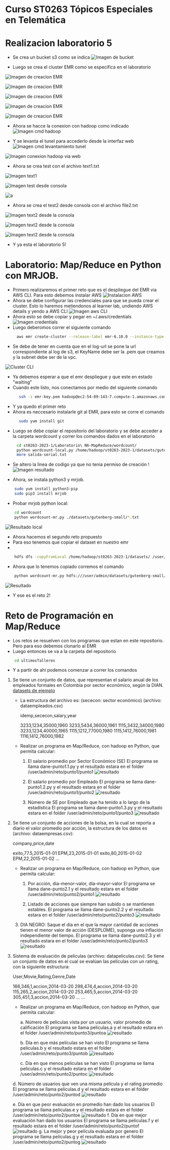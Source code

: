 # Curso ST0263 Tópicos Especiales en Telemática
# Realizacion laboratorio 5
* Se crea un bucket s3 como se indica
![Imagen de bucket](https://github.com/jmfonsecap/ultimosTalleres/blob/main/s3.jpeg)

* Luego se crea el cluster EMR como se especifica en el laboratorio


![Imagen de creacion EMR](https://github.com/jmfonsecap/ultimosTalleres/blob/main/summary1.jpeg)


![Imagen de creacion EMR](https://github.com/jmfonsecap/ultimosTalleres/blob/main/summary2.jpeg)


![Imagen de creacion EMR](https://github.com/jmfonsecap/ultimosTalleres/blob/main/summary3.jpeg)


![Imagen de creacion EMR](https://github.com/jmfonsecap/ultimosTalleres/blob/main/summary4.jpeg)


![Imagen de creacion EMR](https://github.com/jmfonsecap/ultimosTalleres/blob/main/summary5.jpeg)

* Ahora se hacce la conexion con hadoop como indicado
![Imagen cmd hadoop](https://github.com/jmfonsecap/ultimosTalleres/blob/main/ConectarseaEMR.jpeg)

* Y se levanta el tunel para accederlo desde la interfaz web
![Imagen cmd levantamiento tunel](https://github.com/jmfonsecap/ultimosTalleres/blob/main/abrirtunel.jpeg)

![Imagen conexion hadoop via web](https://github.com/jmfonsecap/ultimosTalleres/blob/main/hueConsole.jpeg)


* Ahora se crea test con el archivo text1.txt

![Imagen text1](https://github.com/jmfonsecap/ultimosTalleres/blob/main/crear.textHue.jpeg)


![Imagen test desde consola](https://github.com/jmfonsecap/ultimosTalleres/blob/main/lsUserAdmin.jpeg)

![a](https://github.com/jmfonsecap/ultimosTalleres/blob/main/lsTest.jpeg)

* Ahora se crea el test2 desde consola con el archivo file2.txt

![Imagen text2 desde la consola](https://github.com/jmfonsecap/ultimosTalleres/blob/main/lsAdmin.jpeg)

![Imagen text2 desde la consola](https://github.com/jmfonsecap/ultimosTalleres/blob/main/CopyFromLocal.jpeg)

![Imagen text2 desde la consola](https://github.com/jmfonsecap/ultimosTalleres/blob/main/lsTest2.jpeg)
* Y ya esta el laboratorio 5!


# Laboratorio: Map/Reduce en Python con MRJOB.
* Primero realizaremos el primer reto que es el despliegue del EMR via AWS CLI. Para esto debemos instalar AWS
![Instalacion AWS](https://github.com/jmfonsecap/ultimosTalleres/blob/main/InstallAWS.jpeg)
* Ahora se debe configurar las credenciales para que se pueda crear el cluster. Esto lo haremos metiendonos al learner lab, undiendo AWS details y yendo a AWS CLI
![Imagen aws CLI](https://github.com/jmfonsecap/ultimosTalleres/blob/main/AWSCLICredentials.jpeg)
* Ahora esto se debe copiar y pegar en  ~/.aws/credentials
![Imagen credentials](https://github.com/jmfonsecap/ultimosTalleres/blob/main/Credentials.jpeg)
* Luego deberomos correr el siguiente comando
```sh
     aws emr create-cluster --release-label emr-6.10.0 --instance-type m4.large --instance-count 3 --log-uri s3://jmfonsecap-lab-emr/logs --use-default-roles --ec2-attributes KeyName=emr-key,SubnetId=subnet-0386f1f316823a038 --no-termination-protected
```
* Se debe de tener en cuenta que en el log-url se pone la url correspondiente al log de s3, el KeyName debe ser la .pem que creamos y la subnet debe ser de la vpc.

![Cluster CLI](https://github.com/jmfonsecap/ultimosTalleres/blob/main/ClusterCLI.jpeg)
* Ya debemos esperar a que el emr despliegue y que este en estado "waiting"
* Cuando este listo, nos conectamos por medio del siguiente comando
```sh
      ssh -i emr-key.pem hadoop@ec2-54-89-143-7.compute-1.amazonaws.com
```
* Y ya quedo el primer reto
* Ahora es neccesario instalarle git al EMR, para esto se corre el comando
```sh
      sudo yum install git
```
* Luego se debe copiar el repositorio del laboratorio y se debe acceder a la carpeta wordcount y correr los comandos dados en el laboratorio
```sh
     cd st0263-2023-1/Laboratorio\ N6-MapReduce/wordcount/
     python wordcount-local.py /home/hadoop/st0263-2023-1/datasets/gutenberg-small/*.txt | sudo tee salida-serial.txt > /dev/null
     more salida-serial.txt
```

* Se altero la linea de codigo ya que no tenia permiso de creación
!![Imagen resultado](https://github.com/jmfonsecap/ultimosTalleres/blob/main/ResultadoLocalSinMrJob.jpeg)

* Ahora, se instala python3 y mrjob.

```sh
	sudo yum install python3-pip
	sudo pip3 install mrjob
````

* Probar mrjob python local:

```sh
	cd wordcount
	python wordcount-mr.py ./datasets/gutenberg-small/*.txt
````
![Resultado local](https://github.com/jmfonsecap/ultimosTalleres/blob/main/resultadoWordCountlocal.jpeg)
* Ahora hacemos el segundo reto propuesto
* Para eso tenemos que copiar el dataset en nuestro emr
*

```sh
	hdfs dfs -copyFromLocal /home/hadoop/st0263-2023-1/datasets/ /user/admin/
```
* Ahora que lo tenemos copiado corremos el comando
```sh
	python wordcount-mr.py hdfs:///user/admin/datasets/gutenberg-small/*.txt -r hadoop --output-dir hdfs:///user/admin/result3 
```
![Resultado](https://github.com/jmfonsecap/ultimosTalleres/blob/main/resultadoWordCountMrJob.jpeg)

* Y ese es el reto 2!

# Reto de Programación en Map/Reduce

* Los retos se resuelven con los programas que estan en este repositorio. Pero para eso debemos clonarlo al EMR
* Luego entonces se va a la carpeta del repositorio
```sh
	cd ultimosTalleres
````
* Y a partir de ahi podemos comenzar a correr los comandos

1. Se tiene un conjunto de datos, que representan el salario anual de los empleados formales en Colombia por sector económico, según la DIAN. [datasets de ejemplo](../datasets/otros)

    *  La estructura del archivo es: (sececon: sector económico) (archivo: dataempleados.csv)

        idemp,sececon,salary,year

        3233,1234,35000,1960
        3233,5434,36000,1961
        1115,3432,34000,1980
        3233,1234,40000,1965
        1115,1212,77000,1980
        1115,1412,76000,1981
        1116,1412,76000,1982

    *  Realizar un programa en Map/Reduce, con hadoop en Python, que permita calcular:

        1. El salario promedio por Sector Económico (SE)
        El programa se llama dane-punto1.1.py y el resultado estara en el folder /user/admin/reto/punto1/punto1
	![resultado](https://github.com/jmfonsecap/ultimosTalleres/blob/main/punto1.1.jpeg)
	
        2. El salario promedio por Empleado
        El programa se llama dane-punto1.2.py y el resultado estara en el folder /user/admin/reto/punto1/punto2
	![resultado](https://github.com/jmfonsecap/ultimosTalleres/blob/main/punto1.2.jpeg)
	
        3. Número de SE por Empleado que ha tenido a lo largo de la estadística
	El programa se llama dane-punto1.3.py y el resultado estara en el folder /user/admin/reto/punto1/punto3
	![resultado](https://github.com/jmfonsecap/ultimosTalleres/blob/main/punto1.3.jpeg)

2. Se tiene un conjunto de acciones de la bolsa, en la cual se reporta a diario el valor promedio por acción, la estructura de los datos es (archivo: dataempresas.csv):

    company,price,date

    exito,77.5,2015-01-01
    EPM,23,2015-01-01
    exito,80,2015-01-02
    EPM,22,2015-01-02
    …

    * Realizar un programa en Map/Reduce, con hadoop en Python, que permita calcular:

        1. Por acción, dia-menor-valor, día-mayor-valor
        El programa se llama dane-punto2.1 y el resultado estara en el folder /user/admin/reto/punto2/punto1
	![resultado](https://github.com/jmfonsecap/ultimosTalleres/blob/main/punto2.1.jpeg)
	
        2. Listado de acciones que siempre han subido o se mantienen estables.
        El programa se llama dane-punto2.2 y el resultado estara en el folder /user/admin/reto/punto2/punto3
	![resultado](https://github.com/jmfonsecap/ultimosTalleres/blob/main/punto2.2.jpeg)
	
	3. DIA NEGRO: Saque el día en el que la mayor cantidad de acciones tienen el menor valor de acción (DESPLOME), suponga una inflación independiente del tiempo.
	El programa se llama dane-punto2.3 y el resultado estara en el folder /user/admin/reto/punto2/punto3
	![resultado](https://github.com/jmfonsecap/ultimosTalleres/blob/main/punto2.3.jpeg)

3. Sistema de evaluación de películas (archivo: datapeliculas.csv): Se tiene un conjunto de datos en el cual se evalúan las películas con un rating, con la siguiente estructura:

    User,Movie,Rating,Genre,Date

    166,346,1,accion,2014-03-20
    298,474,4,accion,2014-03-20
    115,265,2,accion,2014-03-20
    253,465,5,accion,2014-03-20
    305,451,3,accion,2014-03-20
    …
    …

    * Realizar un programa en Map/Reduce, con hadoop en Python, que permita calcular:

        a. Número de películas vista por un usuario, valor promedio de calificación
        El programa se llama peliculas.a y el resultado estara en el folder /user/admin/reto/punto3/puntoa
	![resultado](https://github.com/jmfonsecap/ultimosTalleres/blob/main/punto3a.jpeg)
	
        b. Día en que más películas se han visto
        El programa se llama peliculas.b y el resultado estara en el folder /user/admin/reto/punto3/puntob
	![resultado](https://github.com/jmfonsecap/ultimosTalleres/blob/main/punto3b.jpeg)
	
        c. Día en que menos películas se han visto
        El programa se llama peliculas.c y el resultado estara en el folder /user/admin/reto/punto2/puntoc
	![resultado](https://github.com/jmfonsecap/ultimosTalleres/blob/main/punto3c.jpeg)
	
	d. Número de usuarios que ven una misma película y el rating promedio
        El programa se llama peliculas.d y el resultado estara en el folder /user/admin/reto/punto2/puntod
	![resultado](https://github.com/jmfonsecap/ultimosTalleres/blob/main/punto3d.jpeg)
	
	e. Día en que peor evaluación en promedio han dado los usuarios
        El programa se llama peliculas.e y el resultado estara en el folder /user/admin/reto/punto2/puntoe
	![resultado](https://github.com/jmfonsecap/ultimosTalleres/blob/main/punto3e.jpeg)
	f. Día en que mejor evaluación han dado los usuarios
        El programa se llama peliculas.f y el resultado estara en el folder /user/admin/reto/punto2/puntof
	![resultado](https://github.com/jmfonsecap/ultimosTalleres/blob/main/punto3f.jpeg)
	g. La mejor y peor película evaluada por genero
        El programa se llama peliculas.g y el resultado estara en el folder /user/admin/reto/punto2/puntog
	![resultado](https://github.com/jmfonsecap/ultimosTalleres/blob/main/punto3g.jpeg)



